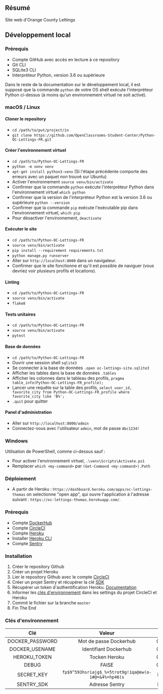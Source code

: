 ## Résumé

Site web d'Orange County Lettings

## Développement local

### Prérequis

- Compte GitHub avec accès en lecture à ce repository
- Git CLI
- SQLite3 CLI
- Interpréteur Python, version 3.6 ou supérieure

Dans le reste de la documentation sur le développement local, il est supposé que la commande `python` de votre OS shell exécute l'interpréteur Python ci-dessus (à moins qu'un environnement virtuel ne soit activé).

### macOS / Linux

#### Cloner le repository

- `cd /path/to/put/project/in`
- `git clone https://github.com/OpenClassrooms-Student-Center/Python-OC-Lettings-FR.git`

#### Créer l'environnement virtuel

- `cd /path/to/Python-OC-Lettings-FR`
- `python -m venv venv`
- `apt-get install python3-venv` (Si l'étape précédente comporte des erreurs avec un paquet non trouvé sur Ubuntu)
- Activer l'environnement `source venv/bin/activate`
- Confirmer que la commande `python` exécute l'interpréteur Python dans l'environnement virtuel
  `which python`
- Confirmer que la version de l'interpréteur Python est la version 3.6 ou supérieure `python --version`
- Confirmer que la commande `pip` exécute l'exécutable pip dans l'environnement virtuel, `which pip`
- Pour désactiver l'environnement, `deactivate`

#### Exécuter le site

- `cd /path/to/Python-OC-Lettings-FR`
- `source venv/bin/activate`
- `pip install --requirement requirements.txt`
- `python manage.py runserver`
- Aller sur `http://localhost:8000` dans un navigateur.
- Confirmer que le site fonctionne et qu'il est possible de naviguer (vous devriez voir plusieurs profils et locations).

#### Linting

- `cd /path/to/Python-OC-Lettings-FR`
- `source venv/bin/activate`
- `flake8`

#### Tests unitaires

- `cd /path/to/Python-OC-Lettings-FR`
- `source venv/bin/activate`
- `pytest`

#### Base de données

- `cd /path/to/Python-OC-Lettings-FR`
- Ouvrir une session shell `sqlite3`
- Se connecter à la base de données `.open oc-lettings-site.sqlite3`
- Afficher les tables dans la base de données `.tables`
- Afficher les colonnes dans le tableau des profils, `pragma table_info(Python-OC-Lettings-FR_profile);`
- Lancer une requête sur la table des profils, `select user_id, favorite_city from Python-OC-Lettings-FR_profile where favorite_city like 'B%';`
- `.quit` pour quitter

#### Panel d'administration

- Aller sur `http://localhost:8000/admin`
- Connectez-vous avec l'utilisateur `admin`, mot de passe `Abc1234!`

### Windows

Utilisation de PowerShell, comme ci-dessus sauf :

- Pour activer l'environnement virtuel, `.\venv\Scripts\Activate.ps1`
- Remplacer `which <my-command>` par `(Get-Command <my-command>).Path`

### Déploiement

- A partir de Heroku : `https://dashboard.heroku.com/apps/oc-lettings-thomas` on selectionne "open app", qui ouvre l'application à l'adresse suivant : `https://oc-lettings-thomas.herokuapp.com/`.
### Prérequis

- Compte [DockerHub](https://hub.docker.com/)
- Compte [CircleCI](https://circleci.com/signup/)
- Compte [Heroku](https://signup.heroku.com/)
- Installer [Heroku CLI](https://devcenter.heroku.com/articles/heroku-cli)
- Compte [Sentry](https://sentry.io/signup/)

### Installation 

 1. Créer le repository Github
 2. Créer un projet Heroku
 3. Lier le repository Github avec le compte [CircleCI](https://app.circleci.com/projects)
 4. Créer un projet Sentry et récupérer la clé [SDK](https://sentry.io/openranga/django/getting-started/python-django/)
 5. Récupérer un token d'authentification Heroku. [Documentation](https://devcenter.heroku.com/articles/authentication)
 6. Informer les [clés d'environnement](#cles-denvironnement) dans les settings du projet CircleCI et Heroku
 7. Commit le fichier sur la branche `master`
 8. Fin The End
 


 ### Clés d'environnement

| Clé  | Valeur          | Destination |
| :--------------: |:---------------:|:---------:|
| DOCKER_PASSWORD  |   Mot de passe Dockerhub  | CircleCI/project/settings |
| DOCKER_USENAME  |   Identifiant Dockerhub  | CircleCI/project/settings |
| HEROKU_TOKEN  | Tocken  Heroku  | CircleCI/project/settings |
| DEBUG  | FAlSE  | CircleCI/project/settings |
| SECRET_KEY  | `fp$9^593hsriajg$_%=5trot9g!1qa@ew(o-1#@=&4%=hp46(s` | Heroku/project/settings |
| SENTRY_SDK  | Adresse Sentry  | Heroku/project/settings |